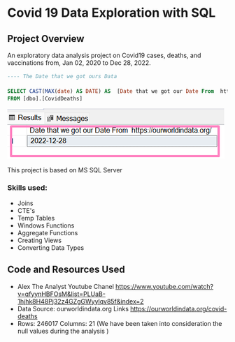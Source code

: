# Covid 19 Data Exploration with SQL

## Project Overview
An exploratory data analysis project on Covid19 cases, deaths, and vaccinations from, Jan 02, 2020 to  Dec 28, 2022. 

 ```SQL
---- The Date that we got ours Data 

SELECT CAST(MAX(date) AS DATE) AS  [Date that we got our Date From  https://ourworldindata.org/]
FROM [dbo].[CovidDeaths]
```
![alt text](https://github.com/ahd687/COVID-Portfolio-Project-/blob/main/Datadate.png)

This project is based on MS SQL Server

### Skills used:
* Joins 
* CTE's
* Temp Tables
* Windows Functions
* Aggregate Functions
* Creating Views
* Converting Data Types

## Code and Resources Used
*  Alex The Analyst Youtube Chanel https://www.youtube.com/watch?v=qfyynHBFOsM&list=PLUaB-1hjhk8H48Pj32z4GZgGWyylqv85f&index=2 
* Data Source: ourworldindata.org Links https://ourworldindata.org/covid-deaths
* Rows: 246017 Columns: 21 (We have been taken into consideration the null values  during the analysis )
